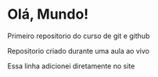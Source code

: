 # Olá, Mundo!
 Primeiro repositorio do curso de git e github

Repositorio criado durante uma aula ao vivo

Essa linha adicionei diretamente no site
